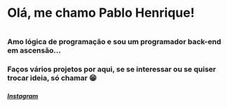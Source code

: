 
<h1>Olá, me chamo Pablo Henrique!<h1>

<h3>Amo lógica de programação e sou um programador back-end em ascensão...<h3>

<h3>Faços vários projetos por aqui, se se interessar ou se quiser trocar ideia, só chamar 😁<h3>

  
<h5><a href="https://www.instagram.com/1moldehenrique/" img src="https://i0.wp.com/trucao.com.br/wp-content/uploads/2018/07/instagram-logo.png?fit=1200%2C1200&ssl=1" height="15px"> Instagram <a><h5>
